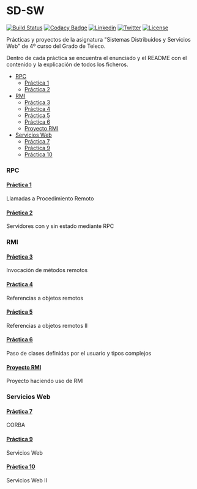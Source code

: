 # SD-SW
[![Build Status](https://travis-ci.org/carrodher/SDSW.svg?branch=master)](https://travis-ci.org/carrodher/SDSW)
[![Codacy Badge](https://api.codacy.com/project/badge/grade/6ce6cf62247540e5b7445c725e7b137e)](https://www.codacy.com/app/carrodher1179/SDSW)
[![Linkedin](https://img.shields.io/badge/LinkedIn-Carlos-blue.svg)](https://es.linkedin.com/in/carlosrodriguezhernandez)
[![Twitter](https://img.shields.io/badge/Twitter-carrodher-blue.svg)](https://twitter.com/carrodher)
[![License](https://img.shields.io/badge/License-BY/NC-yellow.svg)](https://github.com/carrodher/SDSW/blob/master/LICENSE.md)

Prácticas y proyectos de la asignatura "Sistemas Distribuidos y Servicios Web" de 4º curso del Grado de Teleco.

Dentro de cada práctica se encuentra el enunciado y el README con el contenido y la explicación de todos los ficheros.

  * [RPC](#rpc)
    * [Práctica 1](https://github.com/carrodher/SDSW/tree/master/practica1)
    * [Práctica 2](https://github.com/carrodher/SDSW/tree/master/practica2)
  * [RMI](#rmi)
    * [Práctica 3](https://github.com/carrodher/SDSW/tree/master/practica3)
    * [Práctica 4](https://github.com/carrodher/SDSW/tree/master/practica4)
    * [Práctica 5](https://github.com/carrodher/SDSW/tree/master/practica5)
    * [Práctica 6](https://github.com/carrodher/SDSW/tree/master/practica6)
    * [Proyecto RMI](https://github.com/carrodher/SDSW/tree/master/proyectoRMI)
  * [Servicios Web](#servicios-web)
    * [Práctica 7](https://github.com/carrodher/SDSW/tree/master/practica7)
    * [Práctica 9](https://github.com/carrodher/SDSW/tree/master/practica9)
    * [Práctica 10](https://github.com/carrodher/SDSW/tree/master/practica10)

### RPC

#### [Práctica 1](https://github.com/carrodher/SDSW/tree/master/practica1)
Llamadas a Procedimiento Remoto

#### [Práctica 2](https://github.com/carrodher/SDSW/tree/master/practica2)
Servidores con y sin estado mediante RPC

### RMI

#### [Práctica 3](https://github.com/carrodher/SDSW/tree/master/practica3)
Invocación de métodos remotos

#### [Práctica 4](https://github.com/carrodher/SDSW/tree/master/practica4)
Referencias a objetos remotos

#### [Práctica 5](https://github.com/carrodher/SDSW/tree/master/practica5)
Referencias a objetos remotos II

#### [Práctica 6](https://github.com/carrodher/SDSW/tree/master/practica6)
Paso de clases definidas por el usuario y tipos complejos

#### [Proyecto RMI](https://github.com/carrodher/SDSW/tree/master/proyectoRMI)
Proyecto haciendo uso de RMI

### Servicios Web

#### [Práctica 7](https://github.com/carrodher/SDSW/tree/master/practica7)
CORBA

#### [Práctica 9](https://github.com/carrodher/SDSW/tree/master/practica9)
Servicios Web

#### [Práctica 10](https://github.com/carrodher/SDSW/tree/master/practica10)
Servicios Web II
